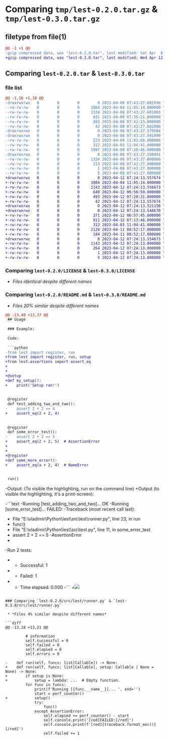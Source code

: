 # Comparing `tmp/lest-0.2.0.tar.gz` & `tmp/lest-0.3.0.tar.gz`

## filetype from file(1)

```diff
@@ -1 +1 @@
-gzip compressed data, was "lest-0.2.0.tar", last modified: Sat Apr  8 07:43:27 2023, max compression
+gzip compressed data, was "lest-0.3.0.tar", last modified: Wed Apr 12 07:24:13 2023, max compression
```

## Comparing `lest-0.2.0.tar` & `lest-0.3.0.tar`

### file list

```diff
@@ -1,16 +1,18 @@
-drwxrwxrwx   0        0        0        0 2023-04-08 07:43:27.602996 lest-0.2.0/
--rw-rw-rw-   0        0        0     1084 2023-04-04 11:05:14.000000 lest-0.2.0/LICENSE
--rw-rw-rw-   0        0        0     1334 2023-04-08 07:43:27.601003 lest-0.2.0/PKG-INFO
--rw-rw-rw-   0        0        0      831 2023-04-08 07:35:21.000000 lest-0.2.0/README.md
--rw-rw-rw-   0        0        0      493 2023-04-08 07:42:33.000000 lest-0.2.0/pyproject.toml
--rw-rw-rw-   0        0        0       42 2023-04-08 07:43:27.602996 lest-0.2.0/setup.cfg
-drwxrwxrwx   0        0        0        0 2023-04-08 07:43:27.579984 lest-0.2.0/src/
-drwxrwxrwx   0        0        0        0 2023-04-08 07:43:27.591990 lest-0.2.0/src/lest/
--rw-rw-rw-   0        0        0      223 2023-04-04 11:03:08.000000 lest-0.2.0/src/lest/__init__.py
--rw-rw-rw-   0        0        0      312 2023-04-03 11:04:41.000000 lest-0.2.0/src/lest/registerer.py
--rw-rw-rw-   0        0        0     1997 2023-04-08 07:38:46.000000 lest-0.2.0/src/lest/runner.py
-drwxrwxrwx   0        0        0        0 2023-04-08 07:43:27.598991 lest-0.2.0/src/lest.egg-info/
--rw-rw-rw-   0        0        0     1334 2023-04-08 07:43:27.000000 lest-0.2.0/src/lest.egg-info/PKG-INFO
--rw-rw-rw-   0        0        0      223 2023-04-08 07:43:27.000000 lest-0.2.0/src/lest.egg-info/SOURCES.txt
--rw-rw-rw-   0        0        0        1 2023-04-08 07:43:27.000000 lest-0.2.0/src/lest.egg-info/dependency_links.txt
--rw-rw-rw-   0        0        0        5 2023-04-08 07:43:27.000000 lest-0.2.0/src/lest.egg-info/top_level.txt
+drwxrwxrwx   0        0        0        0 2023-04-12 07:24:13.557674 lest-0.3.0/
+-rw-rw-rw-   0        0        0     1084 2023-04-04 11:05:14.000000 lest-0.3.0/LICENSE
+-rw-rw-rw-   0        0        0     1143 2023-04-12 07:24:13.556673 lest-0.3.0/PKG-INFO
+-rw-rw-rw-   0        0        0      640 2023-04-12 06:56:59.000000 lest-0.3.0/README.md
+-rw-rw-rw-   0        0        0      493 2023-04-12 07:20:31.000000 lest-0.3.0/pyproject.toml
+-rw-rw-rw-   0        0        0       42 2023-04-12 07:24:13.557674 lest-0.3.0/setup.cfg
+drwxrwxrwx   0        0        0        0 2023-04-12 07:24:13.521158 lest-0.3.0/src/
+drwxrwxrwx   0        0        0        0 2023-04-12 07:24:13.548670 lest-0.3.0/src/lest/
+-rw-rw-rw-   0        0        0      371 2023-04-12 06:57:45.000000 lest-0.3.0/src/lest/__init__.py
+-rw-rw-rw-   0        0        0      911 2023-04-12 07:13:46.000000 lest-0.3.0/src/lest/assertions.py
+-rw-rw-rw-   0        0        0      312 2023-04-03 11:04:41.000000 lest-0.3.0/src/lest/registerer.py
+-rw-rw-rw-   0        0        0     2128 2023-04-11 08:52:17.000000 lest-0.3.0/src/lest/runner.py
+-rw-rw-rw-   0        0        0      184 2023-04-11 08:52:17.000000 lest-0.3.0/src/lest/setup.py
+drwxrwxrwx   0        0        0        0 2023-04-12 07:24:13.554673 lest-0.3.0/src/lest.egg-info/
+-rw-rw-rw-   0        0        0     1143 2023-04-12 07:24:13.000000 lest-0.3.0/src/lest.egg-info/PKG-INFO
+-rw-rw-rw-   0        0        0      264 2023-04-12 07:24:13.000000 lest-0.3.0/src/lest.egg-info/SOURCES.txt
+-rw-rw-rw-   0        0        0        1 2023-04-12 07:24:13.000000 lest-0.3.0/src/lest.egg-info/dependency_links.txt
+-rw-rw-rw-   0        0        0        5 2023-04-12 07:24:13.000000 lest-0.3.0/src/lest.egg-info/top_level.txt
```

### Comparing `lest-0.2.0/LICENSE` & `lest-0.3.0/LICENSE`

 * *Files identical despite different names*

### Comparing `lest-0.2.0/README.md` & `lest-0.3.0/README.md`

 * *Files 20% similar despite different names*

```diff
@@ -13,40 +13,37 @@
 ## Usage
 
 ### Example:
 
 Code:
 
 ```python
-from lest import register, run
+from lest import register, run, setup
+from lest.assertions import assert_eq
+
+
+@setup
+def my_setup():
+    print('Setup ran!')
 
 
 @register
 def test_adding_two_and_two():
-    assert 2 + 2 == 4
+    assert_eq(2 + 2, 4)
 
 
 @register
 def some_error_test():
-    assert 2 + 2 == 5
+    assert_eq(2 + 2, 5)  # AssertionError
+
+
+@register
+def some_more_error():
+    assert_eq(a + 2, 4)  # NameError
 
 
 run()
 ```
 
-Output: (To visible the highlighting, run on the command line)
+Output (to visible the highlighting, it's a print-screen):
 
-```text
-Running [test_adding_two_and_two]... OK
-Running [some_error_test]... FAILED:
-Traceback (most recent call last):
-  File "E:\vladimir\Python\lest\src\lest\runner.py", line 23, in run
-    func()
-  File "E:\vladimir\Python\lest\src\test.py", line 11, in some_error_test
-    assert 2 + 2 == 5
-AssertionError
-
-Run 2 tests:
-   + Successful: 1
-   + Failed: 1
-   + Time elapsed: 0.000
-```
+![](result.png)
```

### Comparing `lest-0.2.0/src/lest/runner.py` & `lest-0.3.0/src/lest/runner.py`

 * *Files 4% similar despite different names*

```diff
@@ -13,18 +13,21 @@
 
         # information
         self.successful = 0
         self.failed = 0
         self.elapsed = 0
         self.errors = 0
 
-    def run(self, funcs: list[Callable]) -> None:
+    def run(self, funcs: list[Callable], setup: Callable | None = None) -> None:
+        if setup is None:
+            setup = lambda: ...  # Empty function.
         for func in funcs:
             print(f'Running [{func.__name__}]... ', end='')
             start = perf_counter()
+            setup()
             try:
                 func()
             except AssertionError:
                 self.elapsed += perf_counter() - start
                 self.console.print('[red]FAILED:[/red]')
                 self.console.print(f'[red]{traceback.format_exc()}[/red]')
                 self.failed += 1
```

